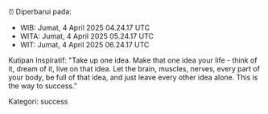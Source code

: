 ⏰ Diperbarui pada:
- WIB: Jumat, 4 April 2025 04.24.17 UTC
- WITA: Jumat, 4 April 2025 05.24.17 UTC
- WIT: Jumat, 4 April 2025 06.24.17 UTC

Kutipan Inspiratif:
"Take up one idea. Make that one idea your life - think of it, dream of it, live on that idea. Let the brain, muscles, nerves, every part of your body, be full of that idea, and just leave every other idea alone. This is the way to success."


Kategori: success

